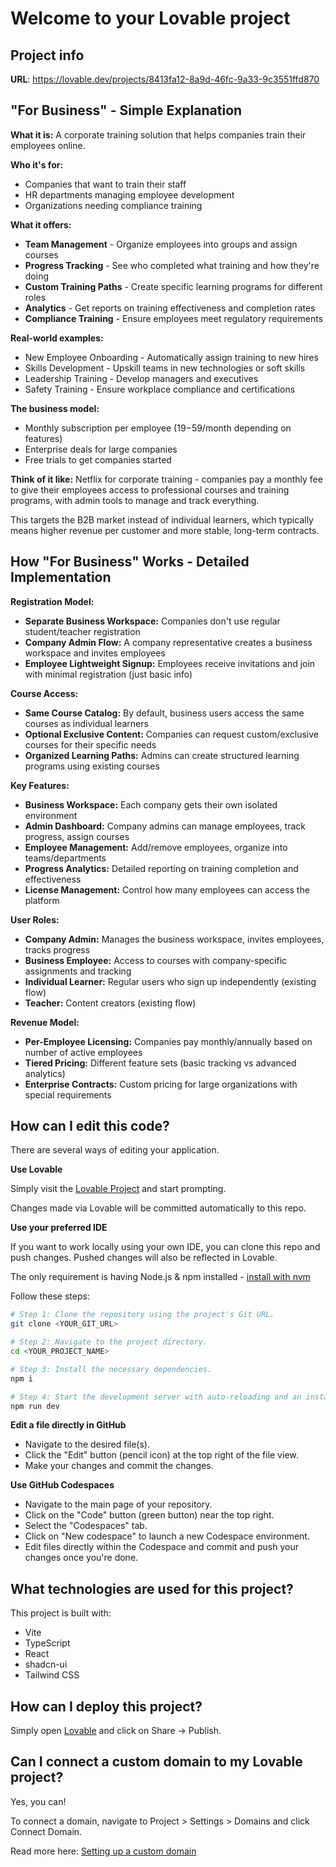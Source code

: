 # Welcome to your Lovable project

## Project info

**URL**: https://lovable.dev/projects/8413fa12-8a9d-46fc-9a33-9c3551ffd870

## "For Business" - Simple Explanation

**What it is:** A corporate training solution that helps companies train their employees online.

**Who it's for:**
- Companies that want to train their staff
- HR departments managing employee development
- Organizations needing compliance training

**What it offers:**
- **Team Management** - Organize employees into groups and assign courses
- **Progress Tracking** - See who completed what training and how they're doing
- **Custom Training Paths** - Create specific learning programs for different roles
- **Analytics** - Get reports on training effectiveness and completion rates
- **Compliance Training** - Ensure employees meet regulatory requirements

**Real-world examples:**
- New Employee Onboarding - Automatically assign training to new hires
- Skills Development - Upskill teams in new technologies or soft skills
- Leadership Training - Develop managers and executives
- Safety Training - Ensure workplace compliance and certifications

**The business model:**
- Monthly subscription per employee ($19-$59/month depending on features)
- Enterprise deals for large companies
- Free trials to get companies started

**Think of it like:** Netflix for corporate training - companies pay a monthly fee to give their employees access to professional courses and training programs, with admin tools to manage and track everything.

This targets the B2B market instead of individual learners, which typically means higher revenue per customer and more stable, long-term contracts.

## How "For Business" Works - Detailed Implementation

**Registration Model:**
- **Separate Business Workspace:** Companies don't use regular student/teacher registration
- **Company Admin Flow:** A company representative creates a business workspace and invites employees
- **Employee Lightweight Signup:** Employees receive invitations and join with minimal registration (just basic info)

**Course Access:**
- **Same Course Catalog:** By default, business users access the same courses as individual learners
- **Optional Exclusive Content:** Companies can request custom/exclusive courses for their specific needs
- **Organized Learning Paths:** Admins can create structured learning programs using existing courses

**Key Features:**
- **Business Workspace:** Each company gets their own isolated environment
- **Admin Dashboard:** Company admins can manage employees, track progress, assign courses
- **Employee Management:** Add/remove employees, organize into teams/departments
- **Progress Analytics:** Detailed reporting on training completion and effectiveness
- **License Management:** Control how many employees can access the platform

**User Roles:**
- **Company Admin:** Manages the business workspace, invites employees, tracks progress
- **Business Employee:** Access to courses with company-specific assignments and tracking
- **Individual Learner:** Regular users who sign up independently (existing flow)
- **Teacher:** Content creators (existing flow)

**Revenue Model:**
- **Per-Employee Licensing:** Companies pay monthly/annually based on number of active employees
- **Tiered Pricing:** Different feature sets (basic tracking vs advanced analytics)
- **Enterprise Contracts:** Custom pricing for large organizations with special requirements

## How can I edit this code?

There are several ways of editing your application.

**Use Lovable**

Simply visit the [Lovable Project](https://lovable.dev/projects/8413fa12-8a9d-46fc-9a33-9c3551ffd870) and start prompting.

Changes made via Lovable will be committed automatically to this repo.

**Use your preferred IDE**

If you want to work locally using your own IDE, you can clone this repo and push changes. Pushed changes will also be reflected in Lovable.

The only requirement is having Node.js & npm installed - [install with nvm](https://github.com/nvm-sh/nvm#installing-and-updating)

Follow these steps:

```sh
# Step 1: Clone the repository using the project's Git URL.
git clone <YOUR_GIT_URL>

# Step 2: Navigate to the project directory.
cd <YOUR_PROJECT_NAME>

# Step 3: Install the necessary dependencies.
npm i

# Step 4: Start the development server with auto-reloading and an instant preview.
npm run dev
```

**Edit a file directly in GitHub**

- Navigate to the desired file(s).
- Click the "Edit" button (pencil icon) at the top right of the file view.
- Make your changes and commit the changes.

**Use GitHub Codespaces**

- Navigate to the main page of your repository.
- Click on the "Code" button (green button) near the top right.
- Select the "Codespaces" tab.
- Click on "New codespace" to launch a new Codespace environment.
- Edit files directly within the Codespace and commit and push your changes once you're done.

## What technologies are used for this project?

This project is built with:

- Vite
- TypeScript
- React
- shadcn-ui
- Tailwind CSS

## How can I deploy this project?

Simply open [Lovable](https://lovable.dev/projects/8413fa12-8a9d-46fc-9a33-9c3551ffd870) and click on Share -> Publish.

## Can I connect a custom domain to my Lovable project?

Yes, you can!

To connect a domain, navigate to Project > Settings > Domains and click Connect Domain.

Read more here: [Setting up a custom domain](https://docs.lovable.dev/tips-tricks/custom-domain#step-by-step-guide)
